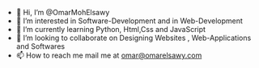 - 👋 Hi, I’m @OmarMohElsawy
- 👀 I’m interested in Software-Development and in Web-Development
- 🌱 I’m currently learning Python, Html,Css and JavaScript
- 💞️ I’m looking to collaborate on Designing Websites , Web-Applications and Softwares
- 📫 How to reach me mail me at omar@omarelsawy.com

<!---
OmarMohElsawy/OmarMohElsawy is a ✨ special ✨ repository because its `README.md` (this file) appears on your GitHub profile.
You can click the Preview link to take a look at your changes.
--->
